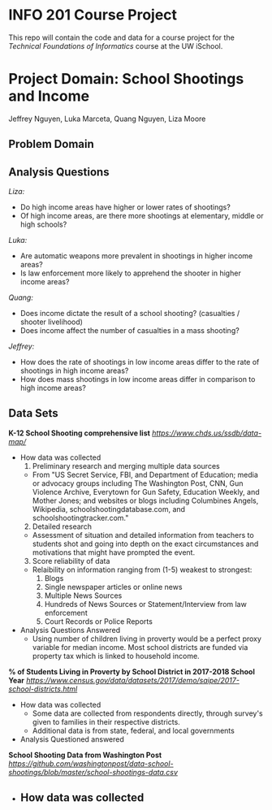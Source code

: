 # INFO 201 Course Project

This repo will contain the code and data for a course project
for the _Technical Foundations of Informatics_ course at the UW iSchool.

# Project Domain: School Shootings and Income #
Jeffrey Nguyen,
Luka Marceta,
Quang Nguyen,
Liza Moore

## Problem Domain ##

## Analysis Questions ##
*Liza:*
  - Do high income areas have higher or lower rates of shootings?
  - Of high income areas, are there more shootings at elementary, middle or high schools?

*Luka:*
  - Are automatic weapons more prevalent in shootings in higher income areas?
  - Is law enforcement more likely to apprehend the shooter in higher income areas?

*Quang:*
  - Does income dictate the result of a school shooting? (casualties / shooter livelihood)
  - Does income affect the number of casualties in a mass shooting?

*Jeffrey:*
  - How does the rate of shootings in low income areas differ to the rate of shootings in high income areas?
  - How does mass shootings in low income areas differ in comparison to high income areas?


## Data Sets ##

**K-12 School Shooting comprehensive list**
  *https://www.chds.us/ssdb/data-map/*
- How data was collected
  1. Preliminary research and merging multiple data sources
    - From "US Secret Service, FBI, and Department of Education; media or advocacy groups including The Washington Post, CNN, Gun Violence Archive, Everytown for Gun Safety, Education Weekly, and Mother Jones; and websites or blogs including Columbines Angels, Wikipedia, schoolshootingdatabase.com, and schoolshootingtracker.com."
  2. Detailed research
    - Assessment of situation and detailed information from teachers to students shot and going into depth on the exact circumstances and motivations that might have prompted the event.
  3. Score reliability of data
    - Relaibility on information ranging from (1-5) weakest to strongest:
      1. Blogs
      2. Single newspaper articles or online news
      3. Multiple News Sources
      4. Hundreds of News Sources or Statement/Interview from law enforcement
      5. Court Records or Police Reports
- Analysis Questions Answered
  - Using number of children living in proverty would be a perfect proxy variable for median income. Most school districts are funded via property tax which is linked to household income.

**% of Students Living in Proverty by School District in 2017-2018 School Year**
*https://www.census.gov/data/datasets/2017/demo/saipe/2017-school-districts.html*
- How data was collected
  - Some data are collected from respondents directly, through survey's given to families in their respective districts.
  - Additional data is from state, federal, and local governments
- Analysis Questioned answered

**School Shooting Data from Washington Post**
*https://github.com/washingtonpost/data-school-shootings/blob/master/school-shootings-data.csv*
- How data was collected
  -
